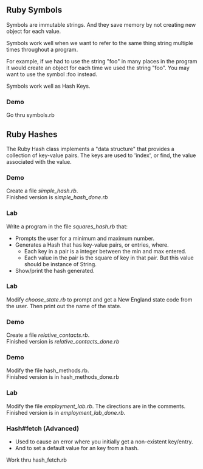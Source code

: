 ## Ruby Symbols
Symbols are immutable strings. And they save memory by not creating                          new object for each value.                                                                   

Symbols work well when we want to refer to the same thing string multiple times throughout a program.  
  
For example, if we had to use the string "foo" in many                   places in the program it would create an object for each time we                                used the string "foo". You may want to use the symbol :foo instead.

Symbols work well as Hash Keys. 

### Demo
Go thru symbols.rb

## Ruby Hashes

The Ruby Hash class implements a "data structure" that provides a
collection of key-value pairs. The keys are used to 'index', or find,
the value associated with the value.

### Demo
Create a file _simple_hash.rb_.   
Finished version is  _simple_hash_done.rb_

### Lab 
Write a program in the file _squares_hash.rb_ that:  
* Prompts the user for a minimum and maximum number.  
* Generates a Hash that has key-value pairs, or entries, where.    
	* Each key in a pair is a integer between the min and max entered.  
	* Each value in the pair is the square of key in that pair. But this value should be instance of String. 
* Show/print the hash generated.

### Lab
Modify _choose_state.rb_ to prompt and get a New England state code from the user. Then print out the name of the state.  

### Demo
Create a file _relative_contacts.rb_.   
Finished version is  _relative_contacts_done.rb_

### Demo
Modify the file hash_methods.rb.  
Finished version is in hash_methods_done.rb

### Lab
Modify the file _employment_lab.rb_. The directions are in the comments.  
Finished version is in _employment_lab_done.rb_.  

### Hash#fetch (Advanced)
* Used to cause an error where you initially get a non-existent key/entry.
* And to set a default value for an key from a hash.

Work thru hash_fetch.rb
